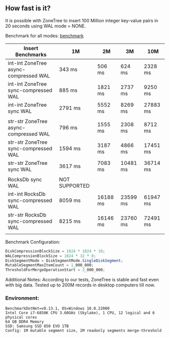 ## How fast is it?
It is possible with ZoneTree to insert 100 Million integer key-value pairs in 20 seconds using WAL mode = NONE.

Benchmark for all modes: [benchmark](https://raw.githubusercontent.com/koculu/ZoneTree/main/src/Playground/BenchmarkForAllModes.txt)

| Insert Benchmarks                               | 1M      | 2M       | 3M         | 10M        |
| ------------------------------------------------|---------|----------|------------|------------|
| int-int ZoneTree async-compressed WAL                       | 343 ms  | 506 ms   | 624 ms     | 2328 ms    |
| int-int ZoneTree sync-compressed WAL       | 885 ms  | 1821 ms  | 2737 ms    | 9250 ms    |
| int-int ZoneTree sync WAL                  | 2791 ms | 5552 ms  | 8269 ms    | 27883 ms   |
||
| str-str ZoneTree async-compressed WAL                       | 796 ms  | 1555 ms  | 2308 ms    | 8712 ms    |
| str-str ZoneTree sync-compressed WAL       | 1594 ms | 3187 ms  | 4866 ms    | 17451 ms   |
| str-str ZoneTree sync WAL                  | 3617 ms | 7083 ms  | 10481 ms   | 36714 ms   |
||
| RocksDb sync WAL                           | NOT SUPPORTED                                |
| int-int RocksDb sync-compressed WAL        | 8059 ms | 16188 ms | 23599 ms   | 61947 ms   |
| str-str RocksDb sync-compressed WAL        | 8215 ms | 16146 ms | 23760 ms   | 72491 ms   |
||

Benchmark Configuration:
```c#
DiskCompressionBlockSize = 1024 * 1024 * 10;
WALCompressionBlockSize = 1024 * 32 * 8;
DiskSegmentMode = DiskSegmentMode.SingleDiskSegment;
MutableSegmentMaxItemCount = 1_000_000;
ThresholdForMergeOperationStart = 2_000_000;
```

Additional Notes:
According to our tests, ZoneTree is stable and fast even with big data.
Tested up to 200M records in desktop computers till now.

### Environment:
```
BenchmarkDotNet=v0.13.1, OS=Windows 10.0.22000
Intel Core i7-6850K CPU 3.60GHz (Skylake), 1 CPU, 12 logical and 6 physical cores
64 GB DDR4 Memory
SSD: Samsung SSD 850 EVO 1TB
Config: 1M mutable segment size, 2M readonly segments merge-threshold
```